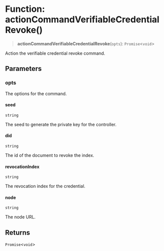 # Function: actionCommandVerifiableCredentialRevoke()

> **actionCommandVerifiableCredentialRevoke**(`opts`): `Promise`\<`void`\>

Action the verifiable credential revoke command.

## Parameters

### opts

The options for the command.

#### seed

`string`

The seed to generate the private key for the controller.

#### did

`string`

The id of the document to revoke the index.

#### revocationIndex

`string`

The revocation index for the credential.

#### node

`string`

The node URL.

## Returns

`Promise`\<`void`\>
